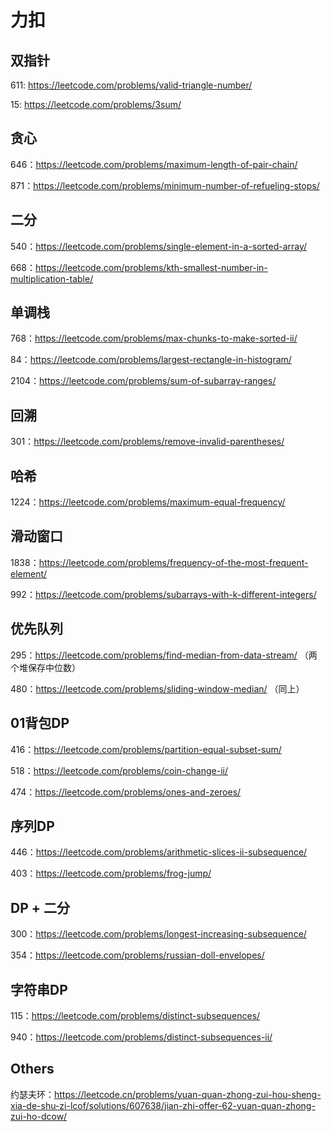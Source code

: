 # 力扣
## 双指针
611: https://leetcode.com/problems/valid-triangle-number/

15: https://leetcode.com/problems/3sum/

## 贪心
646：https://leetcode.com/problems/maximum-length-of-pair-chain/

871：https://leetcode.com/problems/minimum-number-of-refueling-stops/

## 二分
540：https://leetcode.com/problems/single-element-in-a-sorted-array/

668：https://leetcode.com/problems/kth-smallest-number-in-multiplication-table/

## 单调栈
768：https://leetcode.com/problems/max-chunks-to-make-sorted-ii/

84：https://leetcode.com/problems/largest-rectangle-in-histogram/

2104：https://leetcode.com/problems/sum-of-subarray-ranges/

## 回溯
301：https://leetcode.com/problems/remove-invalid-parentheses/

## 哈希
1224：https://leetcode.com/problems/maximum-equal-frequency/

## 滑动窗口
1838：https://leetcode.com/problems/frequency-of-the-most-frequent-element/

992：https://leetcode.com/problems/subarrays-with-k-different-integers/

## 优先队列
295：https://leetcode.com/problems/find-median-from-data-stream/ （两个堆保存中位数）

480：https://leetcode.com/problems/sliding-window-median/ （同上）

## 01背包DP
416：https://leetcode.com/problems/partition-equal-subset-sum/

518：https://leetcode.com/problems/coin-change-ii/

474：https://leetcode.com/problems/ones-and-zeroes/

## 序列DP
446：https://leetcode.com/problems/arithmetic-slices-ii-subsequence/

403：https://leetcode.com/problems/frog-jump/

## DP + 二分
300：https://leetcode.com/problems/longest-increasing-subsequence/

354：https://leetcode.com/problems/russian-doll-envelopes/

## 字符串DP
115：https://leetcode.com/problems/distinct-subsequences/

940：https://leetcode.com/problems/distinct-subsequences-ii/

## Others
约瑟夫环：https://leetcode.cn/problems/yuan-quan-zhong-zui-hou-sheng-xia-de-shu-zi-lcof/solutions/607638/jian-zhi-offer-62-yuan-quan-zhong-zui-ho-dcow/
